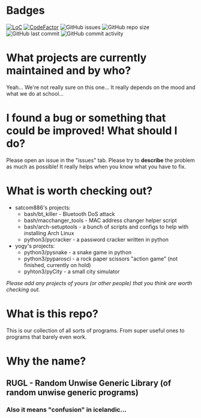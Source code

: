 # Badges
[![LoC](https://tokei.rs/b1/github/satcom886/rugl?category=code)](https://github.com/satcom886/rugl)
[![CodeFactor](https://www.codefactor.io/repository/github/satcom886/rugl/badge)](https://www.codefactor.io/repository/github/satcom886/rugl)
![GitHub issues](https://img.shields.io/github/issues-raw/satcom886/rugl.svg)
![GitHub repo size](https://img.shields.io/github/repo-size/satcom886/rugl.svg)
![GitHub last commit](https://img.shields.io/github/last-commit/satcom886/rugl.svg)
![GitHub commit activity](https://img.shields.io/github/commit-activity/m/satcom886/rugl.svg)

# What projects are currently maintained and by who?
Yeah... We're not really sure on this one... It really depends on the mood and what we do at school...  

# I found a bug or something that could be improved! What should I do?
Please open an issue in the "issues" tab. Please try to **describe** the problem as much as possible! It really helps when you know what you have to fix.

# What is worth checking out?
 * satcom886's projects:
   * bash/bt_killer - Bluetooth DoS attack
   * bash/macchanger_tools - MAC address changer helper script
   * bash/arch-setuptools - a bunch of scripts and configs to help with installing Arch Linux
   * python3/pycracker - a password cracker written in python
 * yogy's projects:
   * python3/pysnake - a snake game in python
   * python3/pyparosci - a rock paper scissors "action game" (not finished, currently on hold)  
   * pyhton3/pyCity - a small city simulator

*Please add any projects of yours (or other people) that you think are worth checking out.*

# What is this repo?
This is our collection of all sorts of programs. From super useful ones to programs that barely even work.  

# Why the name?
## RUGL - Random Unwise Generic Library (of random unwise generic programs)
### Also it means "confusion" in icelandic...
